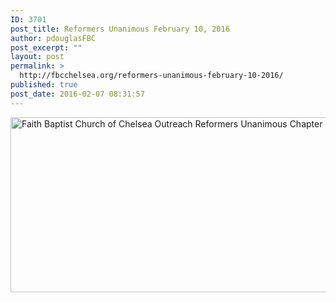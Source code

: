 ```yaml
---
ID: 3701
post_title: Reformers Unanimous February 10, 2016
author: pdouglasFBC
post_excerpt: ""
layout: post
permalink: >
  http://fbcchelsea.org/reformers-unanimous-february-10-2016/
published: true
post_date: 2016-02-07 08:31:57
---
```

<p><a href="http://fbcchelsea.org/reformers-unanimous-outreach-program/"><img class="aligncenter size-large wp-image-3632" src="http://fbcchelsea.org/wp-content/uploads/2016/01/RU-Local-Chapter-Faith-Baptist-Church-1024x410.png" alt="Faith Baptist Church of Chelsea Outreach Reformers Unanimous Chapter" width="700" height="280" /></a></p>